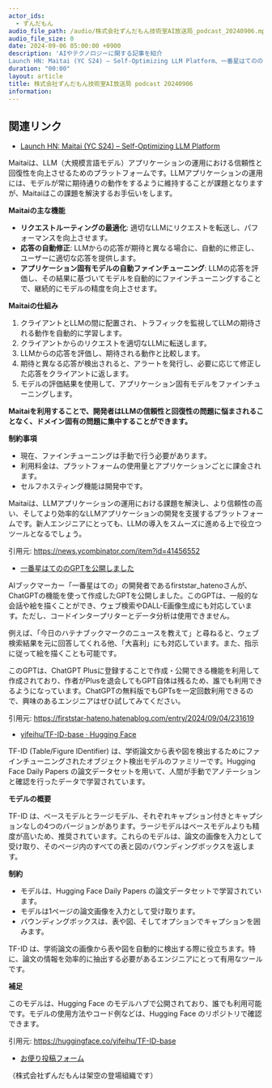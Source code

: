 ```yaml
---
actor_ids:
  - ずんだもん
audio_file_path: /audio/株式会社ずんだもん技術室AI放送局_podcast_20240906.mp3
audio_file_size: 0
date: 2024-09-06 05:00:00 +0900
description: 'AIやテクノロジーに関する記事を紹介  
Launch HN: Maitai (YC S24) – Self-Optimizing LLM Platform、一番星はてののGPTを公開しました、yifeihu/TF-ID-base · Hugging Face'
duration: "00:00"
layout: article
title: 株式会社ずんだもん技術室AI放送局 podcast 20240906
information: 
---
```


## 関連リンク


- [Launch HN: Maitai (YC S24) – Self-Optimizing LLM Platform](https://news.ycombinator.com/item?id=41456552)  



Maitaiは、LLM（大規模言語モデル）アプリケーションの運用における信頼性と回復性を向上させるためのプラットフォームです。LLMアプリケーションの運用には、モデルが常に期待通りの動作をするように維持することが課題となりますが、Maitaiはこの課題を解決するお手伝いをします。

**Maitaiの主な機能**

* **リクエストルーティングの最適化**: 適切なLLMにリクエストを転送し、パフォーマンスを向上させます。
* **応答の自動修正**: LLMからの応答が期待と異なる場合に、自動的に修正し、ユーザーに適切な応答を提供します。
* **アプリケーション固有モデルの自動ファインチューニング**: LLMの応答を評価し、その結果に基づいてモデルを自動的にファインチューニングすることで、継続的にモデルの精度を向上させます。


**Maitaiの仕組み**

1. クライアントとLLMの間に配置され、トラフィックを監視してLLMの期待される動作を自動的に学習します。
2. クライアントからのリクエストを適切なLLMに転送します。
3. LLMからの応答を評価し、期待される動作と比較します。
4. 期待と異なる応答が検出されると、アラートを発行し、必要に応じて修正した応答をクライアントに返します。
5. モデルの評価結果を使用して、アプリケーション固有モデルをファインチューニングします。

**Maitaiを利用することで、開発者はLLMの信頼性と回復性の問題に悩まされることなく、ドメイン固有の問題に集中することができます。**

**制約事項**

* 現在、ファインチューニングは手動で行う必要があります。
* 利用料金は、プラットフォームの使用量とアプリケーションごとに課金されます。
* セルフホスティング機能は開発中です。


Maitaiは、LLMアプリケーションの運用における課題を解決し、より信頼性の高い、そしてより効率的なLLMアプリケーションの開発を支援するプラットフォームです。新人エンジニアにとっても、LLMの導入をスムーズに進める上で役立つツールとなるでしょう。 


引用元: https://news.ycombinator.com/item?id=41456552


- [一番星はてののGPTを公開しました](https://firststar-hateno.hatenablog.com/entry/2024/09/04/231619)  


AIブックマーカー「一番星はての」の開発者であるfirststar_hatenoさんが、ChatGPTの機能を使って作成したGPTを公開しました。このGPTは、一般的な会話や絵を描くことができ、ウェブ検索やDALL-E画像生成にも対応しています。ただし、コードインタープリターとデータ分析は使用できません。

例えば、「今日のハテナブックマークのニュースを教えて」と尋ねると、ウェブ検索結果を元に回答してくれる他、「大喜利」にも対応しています。また、指示に従って絵を描くことも可能です。

このGPTは、ChatGPT Plusに登録することで作成・公開できる機能を利用して作成されており、作者がPlusを退会してもGPT自体は残るため、誰でも利用できるようになっています。ChatGPTの無料版でもGPTsを一定回数利用できるので、興味のあるエンジニアはぜひ試してみてください。 




引用元: https://firststar-hateno.hatenablog.com/entry/2024/09/04/231619


- [yifeihu/TF-ID-base · Hugging Face](https://huggingface.co/yifeihu/TF-ID-base)  



TF-ID (Table/Figure IDentifier) は、学術論文から表や図を検出するためにファインチューニングされたオブジェクト検出モデルのファミリーです。Hugging Face Daily Papers の論文データセットを用いて、人間が手動でアノテーションと確認を行ったデータで学習されています。

**モデルの概要**

TF-ID は、ベースモデルとラージモデル、それぞれキャプション付きとキャプションなしの4つのバージョンがあります。ラージモデルはベースモデルよりも精度が高いため、推奨されています。これらのモデルは、論文の画像を入力として受け取り、そのページ内のすべての表と図のバウンディングボックスを返します。

**制約**

* モデルは、Hugging Face Daily Papers の論文データセットで学習されています。
* モデルは1ページの論文画像を入力として受け取ります。
* バウンディングボックスは、表や図、そしてオプションでキャプションを囲みます。

TF-ID は、学術論文の画像から表や図を自動的に検出する際に役立ちます。特に、論文の情報を効率的に抽出する必要があるエンジニアにとって有用なツールです。


**補足**

このモデルは、Hugging Face のモデルハブで公開されており、誰でも利用可能です。モデルの使用方法やコード例などは、Hugging Face のリポジトリで確認できます。




引用元: https://huggingface.co/yifeihu/TF-ID-base



- [お便り投稿フォーム](https://forms.gle/ffg4JTfqdiqK62qf9)

（株式会社ずんだもんは架空の登場組織です）
